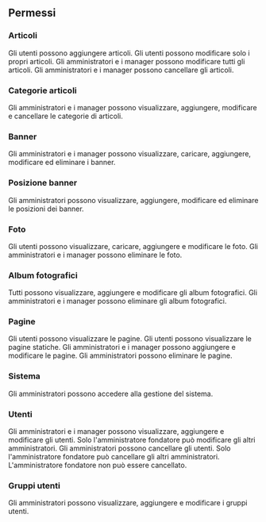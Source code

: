 ## Permessi
### Articoli
Gli utenti possono aggiungere articoli.
Gli utenti possono modificare solo i propri articoli.
Gli amministratori e i manager possono modificare tutti gli articoli.
Gli amministratori e i manager possono cancellare gli articoli.

### Categorie articoli
Gli amministratori e i manager possono visualizzare, aggiungere, modificare e cancellare le categorie di articoli.

### Banner
Gli amministratori e i manager possono visualizzare, caricare, aggiungere, modificare ed eliminare i banner.

### Posizione banner
Gli amministratori possono visualizzare, aggiungere, modificare ed eliminare le posizioni dei banner.

### Foto
Gli utenti possono visualizzare, caricare, aggiungere e modificare le foto.
Gli amministratori e i manager possono eliminare le foto.

### Album fotografici
Tutti possono visualizzare, aggiungere e modificare gli album fotografici.
Gli amministratori e i manager possono eliminare gli album fotografici.

### Pagine
Gli utenti possono visualizzare le pagine.
Gli utenti possono visualizzare le pagine statiche.
Gli amministratori e i manager possono aggiungere e modificare le pagine.
Gli amministratori possono eliminare le pagine.

### Sistema
Gli amministratori possono accedere alla gestione del sistema.

### Utenti
Gli amministratori e i manager possono visualizzare, aggiungere e modificare gli utenti.
Solo l'amministratore fondatore può modificare gli altri amministratori.
Gli amministratori possono cancellare gli utenti.
Solo l'amministratore fondatore può cancellare gli altri amministratori.
L'amministratore fondatore non può essere cancellato.

### Gruppi utenti
Gli amministratori possono visualizzare, aggiungere e modificare i gruppi utenti.